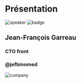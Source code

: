 <!-- .slide: class="speaker-slide" data-type-show="prez" -->

# Présentation

![speaker](./assets/images/jf.jpg)
![badge](./assets/images/gde.png)

## Jean-François Garreau

### CTO front

### @jefbinomed

![company](./assets/images/logo_sfeir_bleu_orange.png)
